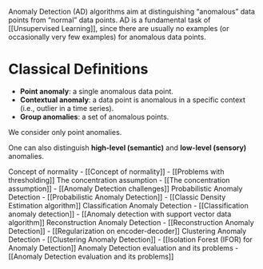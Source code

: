 Anomaly Detection (AD) algorithms aim at distinguishing “anomalous” data points from “normal” data points. AD is a fundamental task of [[Unsupervised Learning]], since there are usually no examples (or occasionally very few examples) for anomalous data points.

# Classical Definitions

- **Point anomaly**: a single anomalous data point.
- **Contextual anomaly**: a data point is anomalous in a specific context (i.e., outlier in a time series).
- **Group anomalies**: a set of anomalous points.

We consider only point anomalies.

One can also distinguish **high-level (semantic)** and **low-level (sensory)** anomalies.



Concept of normality
	- [[Concept of normality]]
	- [[Problems with thresholding]]
The concentration assumption
	- [[The concentration assumption]]
	- [[Anomaly Detection challenges]]
Probabilistic Anomaly Detection
	- [[Probabilistic Anomaly Detection]]
	- [[Classic Density Estimation algorithm]]
Classification Anomaly Detection
	- [[Classification anomaly detection]]
	- [[Anomaly detection with support vector data algorithm]]
Reconstruction Anomaly Detection
	- [[Reconstruction Anomaly Detection]]
	- [[Regularization on encoder-decoder]]
Clustering Anomaly Detection
	- [[Clustering Anomaly Detection]]
	- [[Isolation Forest (IFOR) for Anomaly Detection]]
Anomaly Detection evaluation and its problems
	- [[Anomaly Detection evaluation and its problems]]